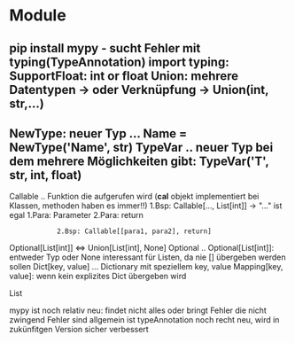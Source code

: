 # Module  
pip install mypy - sucht Fehler mit typing(TypeAnnotation)
import typing:
SupportFloat: int or float
Union: mehrere Datentypen -> oder Verknüpfung -> Union(int, str,...)
-------
NewType: neuer Typ ... Name = NewType('Name', str)
TypeVar .. neuer Typ bei dem mehrere Möglichkeiten gibt: TypeVar('T', str, int, float)
--------
Callable .. Funktion die aufgerufen wird (__cal__ objekt implementiert bei Klassen,
                                    methoden haben es immer!!) 
                1.Bsp: Callable[..., List[int]] -> "..." ist egal
                1.Para: Parameter
                2.Para: return

                2.Bsp: Callable[[para1, para2], return]
Optional[List[int]] <=> Union[List[int], None]
Optional .. Optional[List[int]]: entweder Typ oder None
            interessant für Listen, da nie [] übergeben werden sollen
Dict[key, value] ... Dictionary mit speziellem key, value
Mapping[key, value]: wenn kein explizites Dict übergeben wird

List

mypy ist noch relativ neu: findet nicht alles oder bringt Fehler die nicht zwingend Fehler sind
allgemein ist typeAnnotation noch recht neu, wird in zukünfitgen Version sicher verbessert
